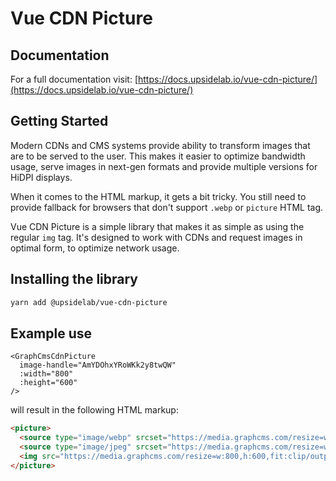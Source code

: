 # Vue CDN Picture

## Documentation

For a full documentation visit: [https://docs.upsidelab.io/vue-cdn-picture/](https://docs.upsidelab.io/vue-cdn-picture/)

## Getting Started

Modern CDNs and CMS systems provide ability to transform images that are to be served to the user. This makes it easier to optimize bandwidth usage, serve images in next-gen formats and provide multiple versions for HiDPI displays.

When it comes to the HTML markup, it gets a bit tricky. You still need to provide fallback for browsers that don't support `.webp` or `picture` HTML tag.

Vue CDN Picture is a simple library that makes it as simple as using the regular `img` tag.
It's designed to work with CDNs and request images in optimal form, to optimize network usage.

## Installing the library

```bash
yarn add @upsidelab/vue-cdn-picture
```

## Example use

```vue
<GraphCmsCdnPicture
  image-handle="AmYDOhxYRoWKk2y8twQW"
  :width="800"
  :height="600"
/>
```

will result in the following HTML markup:

```html
<picture>
  <source type="image/webp" srcset="https://media.graphcms.com/resize=w:800,h:600,fit:clip/output=format:webp/compress/AmYDOhxYRoWKk2y8twQW 1x,https://media.graphcms.com/resize=w:1600,h:1200,fit:clip/output=format:webp/compress/AmYDOhxYRoWKk2y8twQW 2x">
  <source type="image/jpeg" srcset="https://media.graphcms.com/resize=w:800,h:600,fit:clip/output=format:jpeg/compress/AmYDOhxYRoWKk2y8twQW 1x,https://media.graphcms.com/resize=w:1600,h:1200,fit:clip/output=format:jpeg/compress/AmYDOhxYRoWKk2y8twQW 2x">
  <img src="https://media.graphcms.com/resize=w:800,h:600,fit:clip/output=format:jpeg/compress/AmYDOhxYRoWKk2y8twQW" height="600" width="800">
</picture>
```
